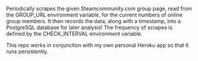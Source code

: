 Periodically scrapes the given Steamcommunity.com group page, read from the GROUP\_URL environment variable, for the current numbers of online group members.  It then records the data, along with a timestamp, into a PostgreSQL database for later analysis!  The frequency of scrapes is defined by the CHECK\_INTERVAL environment variable.

This repo works in conjunction with my own personal Heroku app so that it runs persistently.
